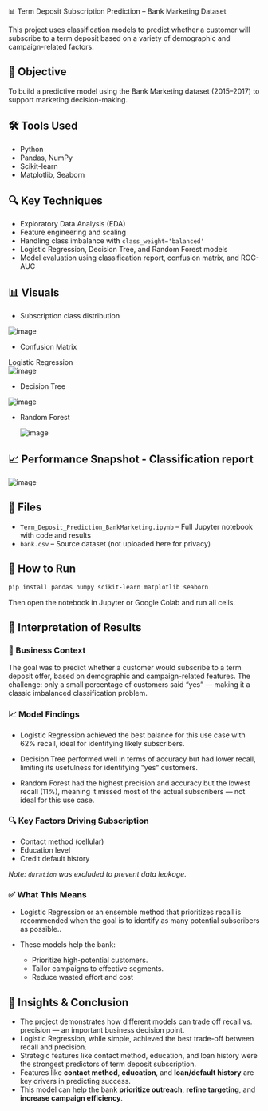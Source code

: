  📊 Term Deposit Subscription Prediction – Bank Marketing Dataset

This project uses classification models to predict whether a customer will subscribe to a term deposit based on a variety of demographic and campaign-related factors.

## 🧠 Objective
To build a predictive model using the Bank Marketing dataset (2015–2017) to support marketing decision-making.

## 🛠️ Tools Used
- Python
- Pandas, NumPy
- Scikit-learn
- Matplotlib, Seaborn

## 🔍 Key Techniques
- Exploratory Data Analysis (EDA)
- Feature engineering and scaling
- Handling class imbalance with `class_weight='balanced'`
- Logistic Regression, Decision Tree, and Random Forest models
- Model evaluation using classification report, confusion matrix, and ROC-AUC

## 📊 Visuals
- Subscription class distribution 

![image](https://github.com/user-attachments/assets/adc3b95b-4f6a-4f02-a5c3-6ee81b54657d)
 
- Confusion Matrix

Logistic Regression  
![image](https://github.com/user-attachments/assets/87d9b121-0116-4132-8e8a-69a4972d9cf5)


- Decision Tree

  
![image](https://github.com/user-attachments/assets/655caf7e-bdca-4ab7-9624-9e50158ee382)


- Random Forest

  ![image](https://github.com/user-attachments/assets/80be9641-7e18-4bd2-9721-60733024a336)


## 📈 Performance Snapshot - Classification report


  ![image](https://github.com/user-attachments/assets/c973ca00-d13d-4ca3-9837-dfe32fa10379)


## 📁 Files
- `Term_Deposit_Prediction_BankMarketing.ipynb` – Full Jupyter notebook with code and results
- `bank.csv` – Source dataset (not uploaded here for privacy)

## 🚀 How to Run
```bash
pip install pandas numpy scikit-learn matplotlib seaborn
```
Then open the notebook in Jupyter or Google Colab and run all cells.

## 🧠 Interpretation of Results

### 🎯 Business Context
The goal was to predict whether a customer would subscribe to a term deposit offer, based on demographic and campaign-related features. The challenge: only a small percentage of customers said “yes” — making it a classic imbalanced classification problem.

### 📈 Model Findings
- Logistic Regression achieved the best balance for this use case with 62% recall, ideal for identifying likely subscribers.

- Decision Tree performed well in terms of accuracy but had lower recall, limiting its usefulness for identifying "yes" customers.

- Random Forest had the highest precision and accuracy but the lowest recall (11%), meaning it missed most of the actual subscribers — not ideal for this use case.

### 🔍 Key Factors Driving Subscription
- Contact method (cellular)
- Education level
- Credit default history
  
 _Note: `duration` was excluded to prevent data leakage._

### ✅ What This Means
- Logistic Regression or an ensemble method that prioritizes recall is recommended when the goal is to identify as many potential subscribers as possible..

- These models help the bank:
  - Prioritize high-potential customers.
  - Tailor campaigns to effective segments.
  - Reduce wasted effort and cost
 
 ## 📌 Insights & Conclusion

- The project demonstrates how different models can trade off recall vs. precision — an important business decision point.
- Logistic Regression, while simple, achieved the best trade-off between recall and precision.
- Strategic features like contact method, education, and loan history were the strongest predictors of term deposit subscription.
- Features like **contact method**, **education**, and **loan/default history** are key drivers in predicting success.
- This model can help the bank **prioritize outreach**, **refine targeting**, and **increase campaign efficiency**.
